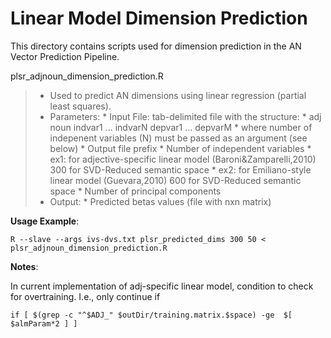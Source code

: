 # Linear Model Dimension Prediction #

This directory contains scripts used for dimension prediction in the AN Vector Prediction Pipeline.

plsr_adjnoun_dimension_prediction.R

> * Used to predict AN dimensions using linear regression (partial least squares).
> * Parameters:
	* Input File: tab-delimited file with the structure:
	     * adj noun indvar1 ... indvarN depvar1 ... depvarM
	     * where number of indepenent variables (N) must be passed as an argument (see below)
	* Output file prefix 
	* Number of independent variables 
	  	* ex1: for adjective-specific linear model (Baroni&Zamparelli,2010) 300 for SVD-Reduced semantic space
		* ex2: for Emiliano-style linear model (Guevara,2010) 600 for SVD-Reduced semantic space
	* Number of principal components
> * Output:
	* Predicted betas values (file with nxn matrix) 

**Usage Example**:

  	R --slave --args ivs-dvs.txt plsr_predicted_dims 300 50 < plsr_adjnoun_dimension_prediction.R

**Notes**: 

In current implementation of adj-specific linear model, condition to check for overtraining.  I.e., only continue if 	   

	if [ $(grep -c "^$ADJ_" $outDir/training.matrix.$space) -ge  $[ $almParam*2 ] ]